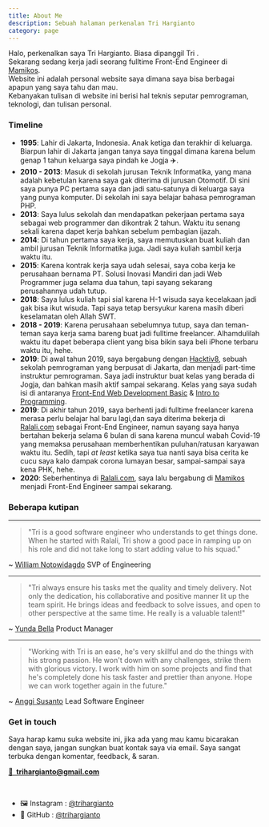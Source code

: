 ```yaml
---
title: About Me
description: Sebuah halaman perkenalan Tri Hargianto
category: page
---
```


Halo, perkenalkan saya Tri Hargianto. Biasa dipanggil Tri . <br />
Sekarang sedang kerja jadi seorang fulltime Front-End Engineer di [Mamikos](https://mamikos.com). <br />
Website ini adalah personal website saya dimana saya bisa berbagai apapun yang saya tahu dan mau. <br />
Kebanyakan tulisan di website ini berisi hal teknis seputar pemrograman, teknologi, dan tulisan personal.

### Timeline

- **1995**: Lahir di Jakarta, Indonesia. Anak ketiga dan terakhir di keluarga. Biarpun lahir di Jakarta jangan tanya saya tinggal dimana karena belum genap 1 tahun keluarga saya pindah ke Jogja ✈️.
- **2010 - 2013**: Masuk di sekolah jurusan Teknik Informatika, yang mana adalah kebetulan karena saya gak diterima di jurusan Otomotif. Di sini saya punya PC pertama saya dan jadi satu-satunya di keluarga saya yang punya komputer. Di sekolah ini saya belajar bahasa pemrograman PHP.
- **2013**: Saya lulus sekolah dan mendapatkan pekerjaan pertama saya sebagai web programmer dan dikontrak 2 tahun. Waktu itu senang sekali karena dapet kerja bahkan sebelum pembagian ijazah.
- **2014**: Di tahun pertama saya kerja, saya memutuskan buat kuliah dan ambil jurusan Teknik Informatika juga. Jadi saya kuliah sambil kerja waktu itu.
- **2015**: Karena kontrak kerja saya udah selesai, saya coba kerja ke perusahaan bernama PT. Solusi Inovasi Mandiri dan jadi Web Programmer juga selama dua tahun, tapi sayang sekarang perusahannya udah tutup.
- **2018**: Saya lulus kuliah tapi sial karena H-1 wisuda saya kecelakaan jadi gak bisa ikut wisuda. Tapi saya tetap bersyukur karena masih diberi keselamatan oleh Allah SWT.
- **2018 - 2019**: Karena perusahaan sebelumnya tutup, saya dan teman-teman saya kerja sama bareng buat jadi fulltime freelancer. Alhamdulilah waktu itu dapet beberapa client yang bisa bikin saya beli iPhone terbaru waktu itu, hehe.
- **2019**: Di awal tahun 2019, saya bergabung dengan [Hacktiv8](https://hacktiv8.com/), sebuah sekolah pemrograman yang berpusat di Jakarta, dan menjadi part-time instruktur pemrograman. Saya jadi instruktur buat kelas yang berada di Jogja, dan bahkan masih aktif sampai sekarang. Kelas yang saya sudah isi di antaranya [Front-End Web Development Basic](https://hacktiv8.com/frontend/jakarta/) & [Intro to Programming](https://hacktiv8.com/intro-to-programming/jakarta/).
- **2019**: Di akhir tahun 2019, saya berhenti jadi fulltime freelancer karena merasa perlu belajar hal baru lagi,dan saya diterima bekerja di [Ralali.com](https://www.ralali.com/) sebagai Front-End Engineer, namun sayang saya hanya bertahan bekerja selama 6 bulan di sana karena muncul wabah Covid-19 yang memaksa perusahaan memberhentikan puluhan/ratusan karyawan waktu itu. Sedih, tapi _at least_ ketika saya tua nanti saya bisa cerita ke cucu saya kalo dampak corona lumayan besar, sampai-sampai saya kena PHK, hehe.
- **2020**: Seberhentinya di [Ralali.com](https://www.ralali.com/), saya lalu bergabung di [Mamikos](https://mamikos.com/) menjadi Front-End Engineer sampai sekarang.

### Beberapa kutipan

---

> "Tri is a good software engineer who understands to get things done. When he started with Ralali, Tri show a good pace in ramping up on his role and did not take long to start adding value to his squad."

~ [William Notowidagdo](https://www.linkedin.com/in/williamn/)
SVP of Engineering

---

> "Tri always ensure his tasks met the quality and timely delivery. Not only the dedication, his collaborative and positive manner lit up the team spirit. He brings ideas and feedback to solve issues, and open to other perspective at the same time. He really is a valuable talent!"

~ [Yunda Bella](https://www.linkedin.com/in/yunda-bella-paramitha-25404966/)
Product Manager

---

> "Working with Tri is an ease, he's very skillful and do the things with his strong passion. He won't down with any challenges, strike them with glorious victory. I work with him on some projects and find that he's completely done his task faster and prettier than anyone. Hope we can work together again in the future."

~ [Anggi Susanto](https://www.linkedin.com/in/anggi-susanto/)
Lead Software Engineer

### Get in touch

Saya harap kamu suka website ini, jika ada yang mau kamu bicarakan dengan saya, jangan sungkan buat kontak saya via email. Saya sangat terbuka dengan komentar, feedback, & saran.

<h4 style="margin-top: 0; margin-bottom: 45px;">
    <a href="mailto:trihargianto@gmail.com">
        💌 &nbsp;trihargianto@gmail.com
    </a>
</h4>

- 🖼 Instagram : [@trihargianto](https://instagram.com/trihargianto)
- 🐙 GitHub : [@trihargianto](https://github.com/trihargianto)
